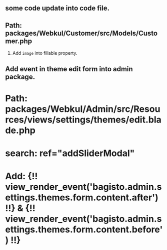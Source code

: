 ## some code update into code file.

## Path: packages/Webkul/Customer/src/Models/Customer.php

1. Add `image` into fillable property.



## Add event in theme edit form into admin package.

# Path: packages/Webkul/Admin/src/Resources/views/settings/themes/edit.blade.php
# search: ref="addSliderModal"

# Add: {!! view_render_event('bagisto.admin.settings.themes.form.content.after') !!} & {!! view_render_event('bagisto.admin.settings.themes.form.content.before') !!}